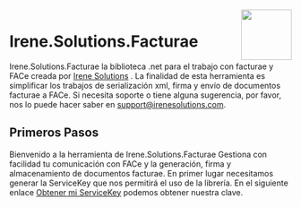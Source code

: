 # Irene.Solutions.Facturae <img src='https://facturae.irenesolutions.com/img/logo-heart.png' style='width:90px;float: right;margin-top: -40px;'/>


Irene.Solutions.Facturae la biblioteca .net para el trabajo con facturae y FACe creada por [Irene Solutions](http://www.irenesolutions.com) . La finalidad de esta herramienta es simplificar los trabajos de serialización xml, firma y envío de documentos facturae a FACe.
Si necesita soporte o tiene alguna sugerencia, por favor, nos lo puede hacer saber en support@irenesolutions.com.

## Primeros Pasos

Bienvenido a la herramienta de Irene.Solutions.Facturae Gestiona con facilidad tu comunicación con FACe y la generación, firma y almacenamiento de documentos facturae. En primer lugar necesitamos generar la ServiceKey que nos permitirá el uso de la librería. En el siguiente enlace [Obtener mi ServiceKey](https://facturae.irenesolutions.com/go) podemos obtener nuestra clave.

